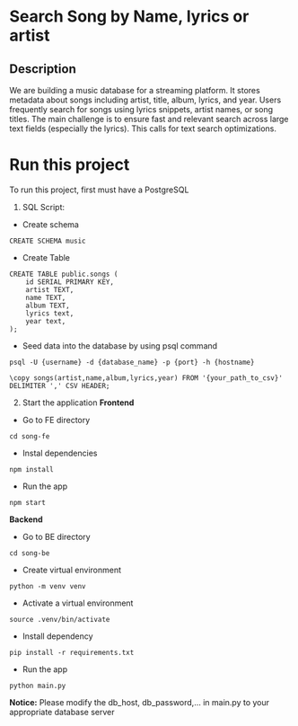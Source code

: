 # Search Song by Name, lyrics or artist
## Description
We are building a music database for a streaming platform. It stores metadata about songs including artist, title, album, lyrics, and year. Users frequently search for songs using lyrics snippets, artist names, or song titles.
The main challenge is to ensure fast and relevant search across large text fields (especially the lyrics). This calls for text search optimizations.
# Run this project
To run this project, first must have a PostgreSQL
1. SQL Script:
- Create schema
```
CREATE SCHEMA music
```
- Create Table
```
CREATE TABLE public.songs (
	id SERIAL PRIMARY KEY,
	artist TEXT,
	name TEXT,
	album TEXT,
	lyrics text,
	year text,
);
```
- Seed data into the database by using psql command
```
psql -U {username} -d {database_name} -p {port} -h {hostname}

\copy songs(artist,name,album,lyrics,year) FROM '{your_path_to_csv}' DELIMITER ',' CSV HEADER;
```
2. Start the application
**Frontend**
- Go to FE directory
```
cd song-fe
```
- Instal dependencies
```
npm install
```
- Run the app
```
npm start
```
**Backend**
- Go to BE directory
```
cd song-be
```
- Create virtual environment
```
python -m venv venv
```
- Activate a virtual environment 
```
source .venv/bin/activate
```
- Install dependency
```
pip install -r requirements.txt
```
- Run the app
```
python main.py
```
**Notice:** Please modify the db_host, db_password,... in main.py to your appropriate database server
